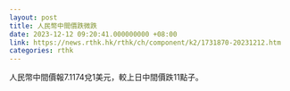 ```yaml
---
layout: post
title: 人民幣中間價跌微跌
date: 2023-12-12 09:20:41.000000000 +08:00
link: https://news.rthk.hk/rthk/ch/component/k2/1731870-20231212.htm
categories: rthk
---
```


人民幣中間價報7.1174兌1美元，較上日中間價跌11點子。
